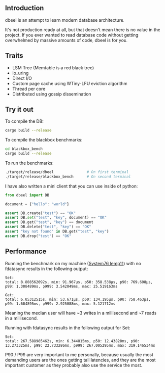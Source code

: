 ## Introduction
dbeel is an attempt to learn modern database architecture.

It's not production ready at all, but that doesn't mean there is no value in the project.
If you ever wanted to read database code without getting overwhelmed by massive amounts of code, dbeel is for you.

## Traits
* LSM Tree (Memtable is a red black tree)
* io_uring
* Direct I/O
* Custom page cache using WTiny-LFU eviction algorithm
* Thread per core
* Distributed using gossip dissemination

## Try it out

To compile the DB:
``` sh
cargo build --release
```

To compile the blackbox benchmarks:
``` sh
cd blackbox_bench
cargo build --release
```

To run the benchmarks:

``` sh
./target/release/dbeel               # On first terminal
./target/release/blackbox_bench      # On second terminal
```

I have also written a mini client that you can use inside of python:

``` python
from dbeel import DB

document = {"hello": "world"}

assert DB.create("test") == "OK"
assert DB.set("test", "key", document) == "OK"
assert DB.get("test", "key") == document
assert DB.delete("test", "key") == "OK"
assert "key not found" in DB.get("test", "key")
assert DB.drop("test") == "OK"
```

## Performance
Running the benchmark on my machine ([System76 lemp11](https://tech-docs.system76.com/models/lemp11/README.html)) with no fdatasync results in the following output:

```
Set:
total: 8.808562092s, min: 91.967µs, p50: 358.538µs, p90: 769.608µs, p99: 1.308489ms, p999: 3.542049ms, max: 25.519163ms

Get:
total: 6.05312515s, min: 53.671µs, p50: 134.195µs, p90: 758.463µs, p99: 1.604895ms, p999: 2.925088ms, max: 5.121712ms
```

Meaning the median user will have ~3 writes in a millisecond and ~7 reads in a millisecond.

Running with fdatasync results in the following output for Set:

```
Set:
total: 267.588985462s, min: 6.344815ms, p50: 12.43828ms, p90: 13.273325ms, p99: 22.733286ms, p999: 267.005295ms, max: 319.146534ms
```

P90 / P99 are very important to me personally, because usually the most demanding users are the ones getting tail latencies, and they are the most important customer as they probably also use the service the most.
